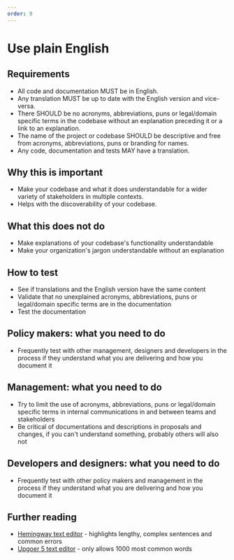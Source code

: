 ```yaml
---
order: 9
---
```


# Use plain English

## Requirements

* All code and documentation MUST be in English.
* Any translation MUST be up to date with the English version and vice-versa.
* There SHOULD be no acronyms, abbreviations, puns or legal/domain specific terms in the codebase without an explanation preceding it or a link to an explanation.
* The name of the project or codebase SHOULD be descriptive and free from acronyms, abbreviations, puns or branding for names.
* Any code, documentation and tests MAY have a translation.

## Why this is important

* Make your codebase and what it does understandable for a wider variety of stakeholders in multiple contexts.
* Helps with the discoverability of your codebase.

## What this does not do

* Make explanations of your codebase's functionality understandable
* Make your organization's jargon understandable without an explanation

## How to test

* See if translations and the English version have the same content
* Validate that no unexplained acronyms, abbreviations, puns or legal/domain specific terms are in the documentation
* Test the documentation

## Policy makers: what you need to do

* Frequently test with other management, designers and developers in the process if they understand what you are delivering and how you document it

## Management: what you need to do

* Try to limit the use of acronyms, abbreviations, puns or legal/domain specific terms in internal communications in and between teams and stakeholders
* Be critical of documentations and descriptions in proposals and changes, if you can't understand something, probably others will also not

## Developers and designers: what you need to do

* Frequently test with other policy makers and management in the process if they understand what you are delivering and how you document it

## Further reading

* [Hemingway text editor](http://www.hemingwayapp.com/) - highlights lengthy, complex sentences and common errors
* [Upgoer 5 text editor](http://splasho.com/upgoer5/) - only allows 1000 most common words

